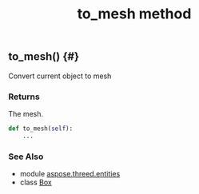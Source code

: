 ﻿---
title: to_mesh method
second_title: Aspose.3D for Python via .NET API References
description: 
type: docs
weight: 80
url: /python-net/aspose.threed.entities/box/to_mesh/
is_root: false
---

## to_mesh() {#}

Convert current object to mesh

### Returns 


The mesh.


```python
def to_mesh(self):
    ...
```





### See Also
* module [aspose.threed.entities](../../)
* class [Box](/3d/python-net/aspose.threed.entities/box)
